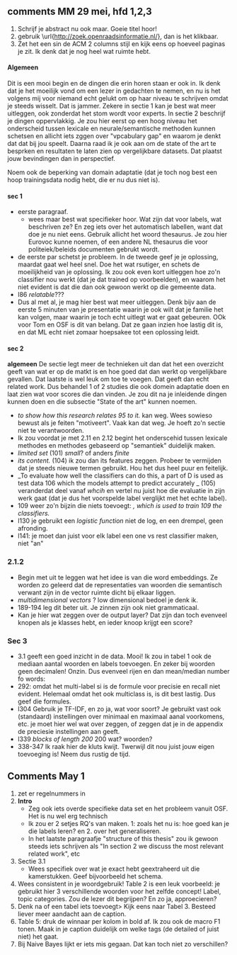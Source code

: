 ## comments MM 29 mei, hfd 1,2,3

1. Schrijf je abstract nu ook maar. Goeie titel hoor!
2. gebruik \url{http://zoek.openraadsinformatie.nl/}, dan is het klikbaar.
3. Zet het een sin de ACM 2 columns stijl en kijk eens op hoeveel paginas je zit. Ik denk dat je nog heel wat ruimte hebt. 

#### Algemeen
Dit is een mooi begin en de dingen die erin horen staan er ook in.  Ik denk dat je het moeilijk vond om een lezer in gedachten te nemen, en nu is het volgens mij voor niemand echt gelukt om op haar niveau te schrijven omdat je steeds wisselt. Dat is jammer. Zekere in sectie 1 kan je best wat meer uitleggen, ook zonderdat het stom wordt voor experts. In sectie 2 beschrijf je dingen oppervlakkig. Je zou hier eerst op een hoog niveau het onderscheid tussen lexicale en neurale/semantische methoden kunnen schetsen en allicht iets zggen over "vpcabulary gap" en waarom je denkt dat dat bij jou speelt. Daarna raad ik je ook aan om de state of the art te besprken en resultaten te laten zien op vergelijkbare datasets. Dat plaatst jouw bevindingen dan in perspectief. 

Noem ook de beperking van domain adaptatie (dat je toch nog best een hoop trainingsdata nodig hebt, die er nu dus niet is).



#### sec 1

* eerste paragraaf. 
	* wees maar best wat specifieker hoor. Wat zijn dat voor labels, wat beschriven ze? En zeg iets over het automatisch labellen, want dat doe je nu niet eens. Gebruik allicht het woord thesaurus. Je zou hier Eurovoc kunne noemen, of een andere NL thesaurus die voor politeiek/beleids documenten gebrukt wordt. 
* de eerste par schetst je probleem. In de tweede geef je je oplossing, maardat gaat wel heel snel. Doe het wat rsutiger, en schets de moeilijkheid van je oplossing. Ik zou ook even kort uitleggen hoe zo'n classifier nou werkt (dat je dat trained op voorbeelden), en waarom het niet evident is dat die dan ook gewoon werkt op die gemeente data. 
* l86 _relatable_???
* Dus al met al, je mag hier best wat meer uitleggen. Denk bijv aan de eerste 5 minuten van je presentatie waarin je ook wilt dat je familie het kan volgen, maar waarin je toch echt uitlegt wat er gaat gebeuren. OOk voor Tom en OSF is dit van belang. Dat ze gaan inzien hoe lastig dit is, en dat ML echt niet zomaar hoepsakee tot een oplossing leidt.

#### sec 2

**algemeen** De sectie legt meer de technieken uit dan dat het een overzicht geeft van wat er op de matkt is en hoe goed dat dan werkt op vergelijkbare gevallen. Dat laatste is wel leuk om toe te voegen. Dat geeft dan echt related work. Dus behandel 1 of 2 studies die ook domein adaptatie doen en laat zien wat voor scores die dan vinden.  Je zou dit na je inleidende dingen kunnen doen en die subsectie "State of the art" kunnen noemen.

* _to show how this research relates
95 to it._ kan weg. Wees sowieso bewust als je feiten "motiveert". Vaak kan dat weg. Je hoeft zo'n sectie niet te verantwoorden. 
* Ik zou voordat je met 2.11 en 2.12 begint het onderscehid tussen lexicale methodes en methodes gebaseerd op "semantiek" duidelijk maken. 
* _limited set_ (101) _small_? of anders _finite_
* _its content._ (104) ik zou dan its features zeggen. Probeer te vermijden dat je steeds nieuwe termen gebruikt. Hou het dus heel puur en feitelijk.
* _To evaluate how well the classifiers can do this, a part of D is used as test data
106 which the models attempt to predict accurately _ (105) veranderdat deel vanaf _whcih_ en vertel nu juist hoe die evaluatie in zijn werk gaat (dat je dus het voorspelde label verglijkt met het echte label). 
* 109 weer zo'n bijzin die niets toevoegt: _, which is used to train
109 the classifiers._
* l130 je gebruikt een _logistic function_ niet de log, en een drempel, geen afronding.
* l141: je moet dan juist voor elk label een one vs rest classifier maken, niet "an"


### 2.1.2

* Begin met uit te leggen wat het idee is van die word embeddings. Ze worden zo geleerd dat de representaties van woorden die semantisch verwant zijn in de vector ruimte dicht bij elkaar liggen. 
* _multidimensional vectors_ ? low dimensional bedoel je denk ik.
* 189-194 leg dit beter uit. Je zinnen zijn ook niet grammaticaal.
* Kan je hier wat zeggen over de output layer? Dat zijn dan toch evenveel knopen als je klasses hebt, en ieder knoop krijgt een score? 

### Sec 3

* 3.1 geeft een goed inzicht in de data. Mooi! Ik zou in tabel 1 ook de mediaan aantal woorden en labels toevoegen. En zeker bij woorden geen decimalen! Onzin. Dus evenveel rijen en dan mean/median number fo words: 
* 292: omdat het multi-label si is de formule voor precisie en recall niet evident. Helemaal omdat het ook multiclass is, is dit best lastig. Dus geef die formules. 
* l304 Gebruik je TF-IDF, en zo ja, wat voor soort? Je gebruikt vast ook (standaard) instellingen over minimaal en maximaal aanal voorkomens, etc. je moet hier wel wat over zeggen, of zeggen dat je in de appendix de preciesie instellingen aan geeft. 
* l339 _blocks of length 200_ 200 wat? woorden?
* 338-347 Ik raak hier de kluts kwijt. Twerwijl dit nou juist jouw eigen toevoeging is! Neem dus rustig de tijd.
 
## Comments May 1

1. zet er regelnummers in
2. **Intro**
   * Zeg ook iets overde specifieke data set en het probleem vanuit OSF. Het is nu wel erg technisch
   * Ik zou er 2 setjes RQ's van maken. 1: zoals het nu is: hoe goed kan je die labels leren? en 2. over het generaliseren. 
   * In het laatste paragraafje "structure of this thesis" zou ik gewoon steeds iets schrijven als "In section 2 we discuss the most relevant related work", etc
3. Sectie 3.1
   * Wees specifiek over wat je exact hebt geextraheerd uit die kamerstukken. Geef bijvoorbeeld het schema. 
4. Wees consistent in je woordgebruik! Table 2 is een leuk voorbeeld: je gebruikt hier 3 verschillende woorden voor het zelfde concept! Label, topic categories. Zou de lezer dit begrijpen? En zo ja, approecieren?
5. Denk na of een tabel iets toevoegt> Kijk eens naar Tabel 3. Besteed liever meer aandacht aan de caption.
6. Table 5: druk de winnaar per kolom in bold af. Ik zou ook de macro F1 tonen. Maak in je caption duidelijk om welke tags (de detailed of juist niet) het gaat.
7. Bij Naive Bayes lijkt er iets mis gegaan. Dat kan toch niet zo verschillen?

   
   
